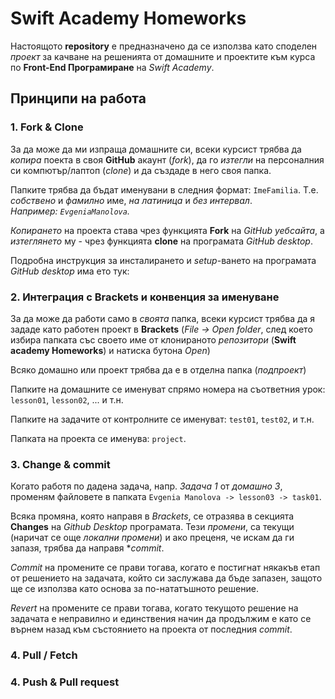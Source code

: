 # Swift Academy Homeworks

Настоящото **repository** е предназначено да се използва като споделен _проект_ за качване на решенията от домашните и проектите към курса по **Front-End Програмиране** на _Swift Academy_.

## Принципи на работа

### 1. Fork & Clone

 За да може да ми изпраща домашните си, всеки курсист трябва да _копира_ поекта в своя **GitHub** акаунт (_fork_), да го _изтегли_ на персоналния си компютър/лаптоп (_clone_) и да създаде в него своя папка.

Папките трябва да бъдат именувани в следния формат: `ImeFamilia`. Т.е. _собствено_ и _фамилно_ име,  _на латиница_ и _без интервал_.  
_Например: `EvgeniaManolova`._

_Копирането_ на проекта става чрез функцията **Fork** на _GitHub уебсайта_, а _изтеглянето_ му - чрез функцията **clone** на програмата _GitHub desktop_.

Подробна инструкция за инсталирането и _setup_-ването на програмата _GitHub desktop_ има ето тук:

### 2. Интеграция с Brackets и конвенция за именуване

За да може да работи само в _своята_ папка, всеки курсист трябва да я зададе като работен проект в **Brackets** (_File -> Open folder_, след което избира папката със своето име от клонираното _репозитори_ (**Swift academy Homeworks**) и натиска бутона _Open_)

Всяко домашно или проект трябва да е в отделна папка (_подпроект_)

Папките на домашните се именуват спрямо номера на съответния урок: `lesson01`, `lesson02`, ... и т.н.

Папките на задачите от контролните се именуват: `test01`, `test02`, и т.н.

Папката на проекта се именува: `project`.

### 3. Change & commit

Когато работя по дадена задача, напр. _Задача 1_ от _домашно 3_, променям файловете в папката `Evgenia Manolova -> lesson03 -> task01`.

Всяка промяна, която направя в *Brackets*, се отразява в секцията **Changes** на *Github Desktop* програмата. Тези _промени_, са текущи (наричат се още _локални промени_) и ако преценя, че искам да ги запазя, трябва да направя **commit*.

_Commit_ на промените се прави тогава, когато е постигнат някакъв етап от решението на задачата, който си заслужава да бъде запазен, защото ще се използва като основа за по-нататъшното решение.

_Revert_ на промените се прави тогава, когато текущото решение на задачата е неправилно и единствения начин да продължим е като се върнем назад към състоянието на проекта от последния _commit_.

### 4. Pull / Fetch

### 4. Push & Pull request

